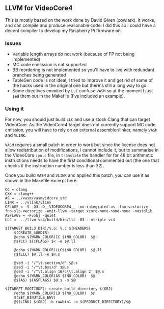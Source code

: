 ## LLVM for VideoCore4
This is mostly based on the work done by David Given (cowlark). It works, and can compile and produce reasonable code. I did this so I could have a decent compiler to develop my Raspberry Pi firmware on.

### Issues
* Variable length arrays do not work (because of FP not being implemented)
* MC code emisssion is not supported
* BB reordering is not implemented so you'll have to live with redundant branches being generated
* TableGen code is not ideal, I tried to improve it and get rid of some of the hacks used in the original one but there's still a long way to go.
* Some directives emmited by `LLC` confuse `VASM` so at the moment I just `sed` them out in the Makefile (I've included an example).

### Using it
For now, you should just build `LLC` and use a stock Clang that can target VideoCore. As the VideoCore4 target does not currently support MC code emission, you will have to rely on an external assembler/linker, namely `VASM` and `VLINK`. 

`VASM` requires a small patch in order to work but since the license does not allow redistribution of modifications, I cannot include it, but to summarise in the VideoCore `cpu.c` file, in `translate` the handler for for 48 bit arithmetic instructions needs to have the first conditional commented out (the one that checks if the instruction number is less than 32).

Once you build `VASM` and `VLINK` and applied this patch, you can use it as shown in the Makefile excerpt here:
```
CC = clang
CXX = clang++
AS = ../vasm/vasmvidcore_std
LINK = ../vlink/vlink
CFLAGS = -S -O3 -D__VIDEOCORE4__ -no-integrated-as -fno-vectorize -fno-slp-vectorize -emit-llvm -target xcore-none-none-none -nostdlib
ASFLAGS = -Fvobj -quiet
LLC =  ../llvm-vc4/build/bin/llc -O3 --mtriple vc4

$(TARGET_BUILD_DIR)/%.o: %.c $(HEADERS)
	$(CREATE_SUBDIR)
	@echo $(WARN_COLOR)CC $(NO_COLOR)  $@
	@$(CC) $(CFLAGS) $< -o $@.ll

	@echo $(WARN_COLOR)LLC$(NO_COLOR)  $@.ll
	@$(LLC) $@.ll -o $@.s

	@sed -i '/^\t.section/d' $@.s
	@sed -i '/^\t.bss/d' $@.s
	@sed -i '/^\t.align	16/c\\t.align 2' $@.s
	@echo $(WARN_COLOR)AS $(NO_COLOR)  $@
	@$(AS) $(ASFLAGS) $@.s -o $@

$(TARGET_BOOTCODE): create_build_directory $(OBJ)
	@echo $(WARN_COLOR)LD $(NO_COLOR)  $@
	$(SET_BINUTILS_ENV)
	@$(LINK) $(OBJ) -b rawbin1 -o $(PRODUCT_DIRECTORY)/$@
```
